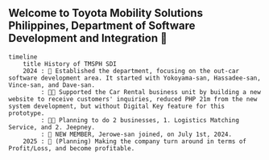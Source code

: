 ## Welcome to Toyota Mobility Solutions Philippines, Department of Software Development and Integration 👋

```mermaid
timeline
    title History of TMSPH SDI
    2024 : 🌈 Established the department, focusing on the out-car software development area. It started with Yokoyama-san, Hassadee-san, Vince-san, and Dave-san.
         : 👩‍💻 Supported the Car Rental business unit by building a new website to receive customers' inquiries, reduced PHP 21m from the new system development, but without Digital Key feature for this prototype.
         : 👩‍💻 Planning to do 2 businesses, 1. Logistics Matching Service, and 2. Jeepney.
         : 🧙 NEW MEMBER, Jerowe-san joined, on July 1st, 2024.
    2025 : 🌈 (Planning) Making the company turn around in terms of Profit/Loss, and become profitable.
```
